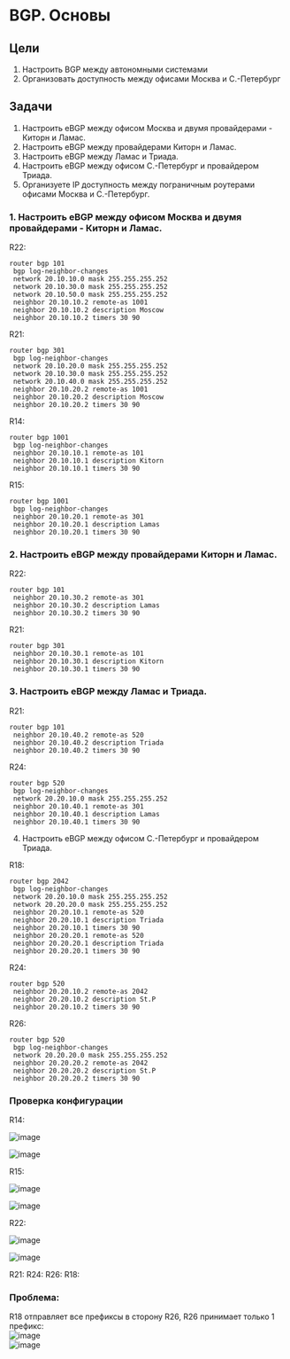 # BGP. Основы
## Цели  
1. Настроить BGP между автономными системами  
2. Организовать доступность между офисами Москва и С.-Петербург  
## Задачи
1. Настроить eBGP между офисом Москва и двумя провайдерами - Киторн и Ламас.
2. Настроить eBGP между провайдерами Киторн и Ламас.  
3. Настроить eBGP между Ламас и Триада.  
4. Настроить eBGP между офисом С.-Петербург и провайдером Триада.  
5. Организуете IP доступность между пограничным роутерами офисами Москва и С.-Петербург.  

### 1. Настроить eBGP между офисом Москва и двумя провайдерами - Киторн и Ламас.  

R22:
```
router bgp 101
 bgp log-neighbor-changes
 network 20.10.10.0 mask 255.255.255.252
 network 20.10.30.0 mask 255.255.255.252
 network 20.10.50.0 mask 255.255.255.252
 neighbor 20.10.10.2 remote-as 1001
 neighbor 20.10.10.2 description Moscow
 neighbor 20.10.10.2 timers 30 90
```
R21:
```
router bgp 301
 bgp log-neighbor-changes
 network 20.10.20.0 mask 255.255.255.252
 network 20.10.30.0 mask 255.255.255.252
 network 20.10.40.0 mask 255.255.255.252
 neighbor 20.10.20.2 remote-as 1001
 neighbor 20.10.20.2 description Moscow
 neighbor 20.10.20.2 timers 30 90
```
R14:
```
router bgp 1001
 bgp log-neighbor-changes
 neighbor 20.10.10.1 remote-as 101
 neighbor 20.10.10.1 description Kitorn
 neighbor 20.10.10.1 timers 30 90
```
R15:
```
router bgp 1001
 bgp log-neighbor-changes
 neighbor 20.10.20.1 remote-as 301
 neighbor 20.10.20.1 description Lamas
 neighbor 20.10.20.1 timers 30 90
```
### 2. Настроить eBGP между провайдерами Киторн и Ламас. 

R22:
```
router bgp 101
 neighbor 20.10.30.2 remote-as 301
 neighbor 20.10.30.2 description Lamas
 neighbor 20.10.30.2 timers 30 90
```
R21:
```
router bgp 301
 neighbor 20.10.30.1 remote-as 101
 neighbor 20.10.30.1 description Kitorn
 neighbor 20.10.30.1 timers 30 90
```
### 3. Настроить eBGP между Ламас и Триада.  

R21:
```
router bgp 101
 neighbor 20.10.40.2 remote-as 520
 neighbor 20.10.40.2 description Triada
 neighbor 20.10.40.2 timers 30 90
```
R24:
```
router bgp 520
 bgp log-neighbor-changes
 network 20.20.10.0 mask 255.255.255.252
 neighbor 20.10.40.1 remote-as 301
 neighbor 20.10.40.1 description Lamas
 neighbor 20.10.40.1 timers 30 90
```
4. Настроить eBGP между офисом С.-Петербург и провайдером Триада.  

R18:
```
router bgp 2042
 bgp log-neighbor-changes
 network 20.20.10.0 mask 255.255.255.252
 network 20.20.20.0 mask 255.255.255.252
 neighbor 20.20.10.1 remote-as 520
 neighbor 20.20.10.1 description Triada
 neighbor 20.20.10.1 timers 30 90
 neighbor 20.20.20.1 remote-as 520
 neighbor 20.20.20.1 description Triada
 neighbor 20.20.20.1 timers 30 90
```
R24:
```
router bgp 520
 neighbor 20.20.10.2 remote-as 2042
 neighbor 20.20.10.2 description St.P
 neighbor 20.20.10.2 timers 30 90
```
R26:
```
router bgp 520
 bgp log-neighbor-changes
 network 20.20.20.0 mask 255.255.255.252
 neighbor 20.20.20.2 remote-as 2042
 neighbor 20.20.20.2 description St.P
 neighbor 20.20.20.2 timers 30 90
```
### Проверка конфигурации

R14:  

![image](https://github.com/a-trubin/OTUS-Network-engineer/assets/130133180/4001b9c2-5af9-4dca-b9f0-1008e58138cf)  

![image](https://github.com/a-trubin/OTUS-Network-engineer/assets/130133180/73ca07fd-4dc0-4b1a-81ac-637e388c022c)

R15:

![image](https://github.com/a-trubin/OTUS-Network-engineer/assets/130133180/841ddbd3-36ba-471b-af8f-64d45961ee80)

![image](https://github.com/a-trubin/OTUS-Network-engineer/assets/130133180/0b213b48-28fe-4d61-a421-5e91fb29d676)

R22:

![image](https://github.com/a-trubin/OTUS-Network-engineer/assets/130133180/db5b4fa1-accf-48d1-9be2-09af55fee261)

![image](https://github.com/a-trubin/OTUS-Network-engineer/assets/130133180/1eb778d5-345a-4952-99a6-5150d9a517a3)

R21:
R24:
R26:
R18:

### Проблема:

R18 отправляет все префиксы в сторону R26, R26 принимает только 1 префикс:  
![image](https://github.com/a-trubin/OTUS-Network-engineer/assets/130133180/f1d472aa-48bf-4559-9f0d-03a2379836ed)  
![image](https://github.com/a-trubin/OTUS-Network-engineer/assets/130133180/96da45cc-4690-4bcb-a56d-1b8aed1c8dd9)  

